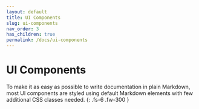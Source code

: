 ```yaml
---
layout: default
title: UI Components
slug: ui-components
nav_order: 3
has_children: true
permalink: /docs/ui-components
---
```


# UI Components

To make it as easy as possible to write documentation in plain Markdown, most UI components are styled using default Markdown elements with few additional CSS classes needed.
{: .fs-6 .fw-300 }
